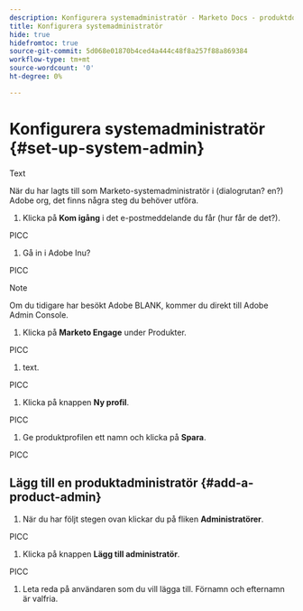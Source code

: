 ```yaml
---
description: Konfigurera systemadministratör - Marketo Docs - produktdokumentation
title: Konfigurera systemadministratör
hide: true
hidefromtoc: true
source-git-commit: 5d068e01870b4ced4a444c48f8a257f88a869384
workflow-type: tm+mt
source-wordcount: '0'
ht-degree: 0%

---
```


# Konfigurera systemadministratör {#set-up-system-admin}

Text

När du har lagts till som Marketo-systemadministratör i (dialogrutan? en?) Adobe org, det finns några steg du behöver utföra.

1. Klicka på **Kom igång** i det e-postmeddelande du får (hur får de det?).

PICC

1. Gå in i Adobe Inu?

PICC

>[!NOTE]
>
>Om du tidigare har besökt Adobe BLANK, kommer du direkt till Adobe Admin Console.

1. Klicka på **Marketo Engage** under Produkter.

PICC

1. text.

PICC

1. Klicka på knappen **Ny profil**.

PICC

1. Ge produktprofilen ett namn och klicka på **Spara**.

PICC

## Lägg till en produktadministratör {#add-a-product-admin}

1. När du har följt stegen ovan klickar du på fliken **Administratörer**.

PICC

1. Klicka på knappen **Lägg till administratör**.

PICC

1. Leta reda på användaren som du vill lägga till. Förnamn och efternamn är valfria.
